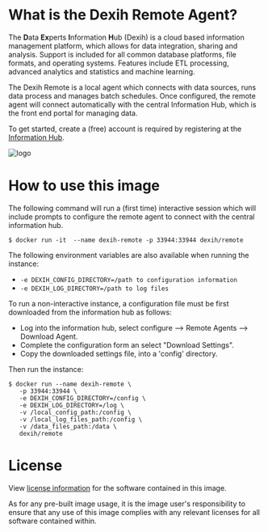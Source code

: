 # What is the Dexih Remote Agent?

The **D**ata **Ex**perts **I**nformation **H**ub (Dexih) is a cloud based information management platform, which allows for data integration, sharing and analysis.  Support is included for all common database platforms, file formats, and operating systems.  Features include ETL processing, advanced analytics and statistics and machine learning.

The Dexih Remote is a local agent which connects with data sources, runs data process and manages batch schedules.  Once configured, the remote agent will connect automatically with the central Information Hub, which is the front end portal for managing data.

To get started, create a (free) account is required by registering at the [Information Hub](https://dexih.dataexpertsgroup.com).    

![logo](http://dataexpertsgroup.com/img/dex_web_logo.png)

# How to use this image

The following command will run a (first time) interactive session which will include prompts to configure the remote agent to connect with the central information hub.

```console
$ docker run -it  --name dexih-remote -p 33944:33944 dexih/remote
```

The following environment variables are also available when running the instance:

-	`-e DEXIH_CONFIG_DIRECTORY=/path to configuration information`
-	`-e DEXIH_LOG_DIRECTORY=/path to log files`

To run a non-interactive instance, a configuration file must be first downloaded from the information hub as follows:

- Log into the information hub, select configure --> Remote Agents --> Download Agent.
- Complete the configuration form an select "Download Settings".
- Copy the downloaded settings file, into a 'config' directory.

Then run the instance:
```console
$ docker run --name dexih-remote \
   -p 33944:33944 \
   -e DEXIH_CONFIG_DIRECTORY=/config \
   -e DEXIH_LOG_DIRECTORY=/log \
   -v /local_config_path:/config \
   -v /local_log_files_path:/config \
   -v /data_files_path:/data \
   dexih/remote
```

# License

View [license information](https://dexih.dataexpertsgroup.com/auth/terms) for the software contained in this image.

As for any pre-built image usage, it is the image user's responsibility to ensure that any use of this image complies with any relevant licenses for all software contained within.
